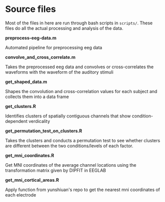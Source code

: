 # Source files

Most of the files in here are run through bash scripts in `scripts/`. These files do all the actual processing and analysis of the data.

**preprocess-eeg-data.m**

Automated pipeline for preprocessing eeg data

**convolve_and_cross_correlate.m**

Takes the preprocessed eeg data and convolves or cross-correlates the waveforms with the waveform of the auditory stimuli

**get_shaped_data.m**

Shapes the convolution and cross-correlation values for each subject and collects them into a data frame

**get_clusters.R**

Identifies clusters of spatially contiguous channels that show condition-dependent verdicality

**get_permutation_test_on_clusters.R**

Takes the clusters and conducts a permutation test to see whether clusters are different between the two conditions/levels of each factor.

**get_mni_coordinates.R**

Get MNI coordinates of the average channel locations using the transformation matrix given by DIPFIT in EEGLAB

**get_mni_cortical_areas.R**

Apply function from yunshiuan's repo to get the nearest mni coordinates of each electrode


